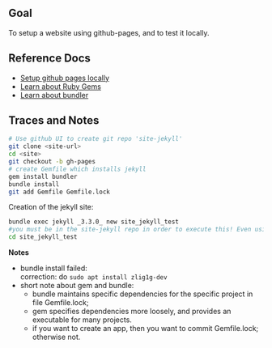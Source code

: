 ## Goal
To setup a website using github-pages, and to test it locally.

## Reference Docs
- [Setup github pages locally](https://help.github.com/articles/setting-up-your-github-pages-site-locally-with-jekyll/)
- [Learn about Ruby Gems](https://guides.rubygems.org/)
- [Learn about bundler](https://bundler.io/)


## Traces and Notes

```sh
# Use github UI to create git repo 'site-jekyll'
git clone <site-url>
cd <site>
git checkout -b gh-pages
# create Gemfile which installs jekyll
gem install bundler
bundle install
git add Gemfile Gemfile.lock
```

Creation of the jekyll site:
```sh
bundle exec jekyll _3.3.0_ new site_jekyll_test
#you must be in the site-jekyll repo in order to execute this! Even using ```jekyll _3.3.0_ ...``` wont work.
cd site_jekyll_test
```

  


**Notes**
- bundle install failed:  
  correction: do ```sudo apt install zlig1g-dev```
- short note about gem and bundle:
  - bundle maintains specific dependencies for the specific project in file Gemfile.lock;
  - gem specifies dependencies more loosely, and provides an executable for many projects.
  - if you want to create an app, then you want to commit Gemfile.lock; otherwise not.

